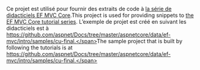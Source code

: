 <span data-ttu-id="c1c2b-101">Ce projet est utilisé pour fournir des extraits de code à [la série de didacticiels EF MVC Core](https://docs.microsoft.com/aspnet/core/data/ef-mvc/intro).</span><span class="sxs-lookup"><span data-stu-id="c1c2b-101">This project is used for providing snippets to [the EF MVC Core tutorial series](https://docs.microsoft.com/aspnet/core/data/ef-mvc/intro).</span></span> <span data-ttu-id="c1c2b-102">L’exemple de projet est créé en suivant les didacticiels est à https://github.com/aspnet/Docs/tree/master/aspnetcore/data/ef-mvc/intro/samples/cu-final.</span><span class="sxs-lookup"><span data-stu-id="c1c2b-102">The sample project that is built by following the tutorials is at https://github.com/aspnet/Docs/tree/master/aspnetcore/data/ef-mvc/intro/samples/cu-final.</span></span>
